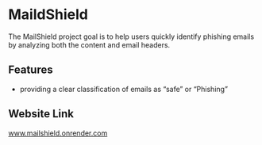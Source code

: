 # MaildShield

The MailShield project goal is to help users quickly identify phishing emails by analyzing both the content and email headers.

## Features

- providing a clear classification of emails as “safe” or “Phishing”

## Website Link 
www.mailshield.onrender.com
